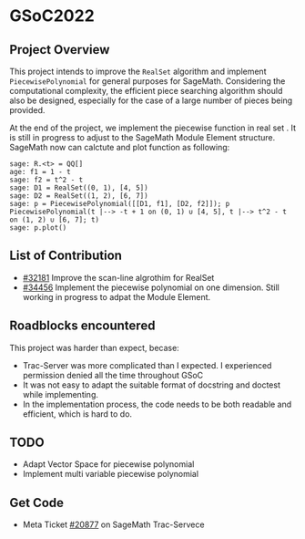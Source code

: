 # GSoC2022

## Project Overview
This project intends to improve the `RealSet` algorithm and implement `PiecewisePolynomial` for general purposes for SageMath. Considering the computational complexity, the efficient piece searching algorithm should also be designed, especially for the case of a large number of pieces being provided. 

At the end of the project, we implement the piecewise function in real set . It is still in progress to adjust to the SageMath Module Element structure. SageMath now can calctute and plot function as following:

```
sage: R.<t> = QQ[]
age: f1 = 1 - t
sage: f2 = t^2 - t
sage: D1 = RealSet((0, 1), [4, 5])
sage: D2 = RealSet((1, 2), [6, 7])
sage: p = PiecewisePolynomial([[D1, f1], [D2, f2]]); p
PiecewisePolynomial(t |--> -t + 1 on (0, 1) ∪ [4, 5], t |--> t^2 - t on (1, 2) ∪ [6, 7]; t)
sage: p.plot()
```

## List of Contribution
- [#32181](https://trac.sagemath.org/ticket/32181) Improve the scan-line algrothim for RealSet 
- [#34456](https://trac.sagemath.org/ticket/34456) Implement the piecewise polynomial on one dimension. Still working in progress to adpat the Module Element.

## Roadblocks encountered

This project was harder than expect, becase:
- Trac-Server was more complicated than I expected. I experienced permission denied all the time throughout GSoC
- It was not easy to adapt the suitable format of docstring and doctest while implementing.
- In the implementation process, the code needs to be both readable and efficient, which is hard to do.

## TODO
- Adapt Vector Space for piecewise polynomial
- Implement multi variable piecewise polynomial

## Get Code
- Meta Ticket [#20877](https://trac.sagemath.org/ticket/20877) on SageMath Trac-Servece

